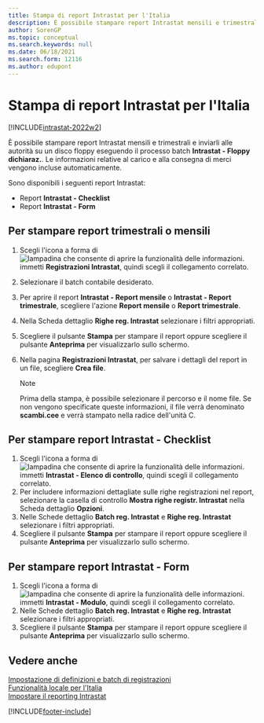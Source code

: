 ```yaml
---
title: Stampa di report Intrastat per l'Italia
description: È possibile stampare report Intrastat mensili e trimestrali e inviarli alle autorità nella versione italiana di Business Central.
author: SorenGP
ms.topic: conceptual
ms.search.keywords: null
ms.date: 06/18/2021
ms.search.form: 12116
ms.author: edupont
---
```

# <a name="print-intrastat-reports-for-italy" />Stampa di report Intrastat per l'Italia

[!INCLUDE[intrastat-2022w2](../../includes/intrastat-2022w2.md)]

È possibile stampare report Intrastat mensili e trimestrali e inviarli alle autorità su un disco floppy eseguendo il processo batch **Intrastat - Floppy dichiaraz.**. Le informazioni relative al carico e alla consegna di merci vengono incluse automaticamente.  

Sono disponibili i seguenti report Intrastat:  

- Report **Intrastat - Checklist**  
- Report **Intrastat - Form**  

## <a name="to-print-quarterly-or-monthly-reports" />Per stampare report trimestrali o mensili

1. Scegli l'icona a forma di ![lampadina che consente di aprire la funzionalità delle informazioni.](../../media/ui-search/search_small.png "Dimmi cosa vuoi fare") immetti **Registrazioni Intrastat**, quindi scegli il collegamento correlato.  
2. Selezionare il batch contabile desiderato.  
3. Per aprire il report **Intrastat - Report mensile** o **Intrastat - Report trimestrale**, scegliere l'azione **Report mensile** o **Report trimestrale**.  
4. Nella Scheda dettaglio **Righe reg. Intrastat** selezionare i filtri appropriati.  
5. Scegliere il pulsante **Stampa** per stampare il report oppure scegliere il pulsante **Anteprima** per visualizzarlo sullo schermo.  
6. Nella pagina **Registrazioni Intrastat**, per salvare i dettagli del report in un file, scegliere **Crea file**.  

    > [!NOTE]  
    >  Prima della stampa, è possibile selezionare il percorso e il nome file. Se non vengono specificate queste informazioni, il file verrà denominato **scambi.cee** e verrà stampato nella radice dell'unità C.  

## <a name="to-print-intrastat---checklist-reports" />Per stampare report Intrastat - Checklist

1. Scegli l'icona a forma di ![lampadina che consente di aprire la funzionalità delle informazioni.](../../media/ui-search/search_small.png "Dimmi cosa vuoi fare") immetti **Intrastat - Elenco di controllo**, quindi scegli il collegamento correlato.  
2. Per includere informazioni dettagliate sulle righe registrazioni nel report, selezionare la casella di controllo **Mostra righe registr. Intrastat** nella Scheda dettaglio **Opzioni**.  
3. Nelle Schede dettaglio **Batch reg. Intrastat** e **Righe reg. Intrastat** selezionare i filtri appropriati.  
4. Scegliere il pulsante **Stampa** per stampare il report oppure scegliere il pulsante **Anteprima** per visualizzarlo sullo schermo.  

## <a name="to-print-intrastat---form-reports" />Per stampare report Intrastat - Form

1. Scegli l'icona a forma di ![lampadina che consente di aprire la funzionalità delle informazioni.](../../media/ui-search/search_small.png "Dimmi cosa vuoi fare") immetti **Intrastat - Modulo**, quindi scegli il collegamento correlato.  
2. Nelle Schede dettaglio **Batch reg. Intrastat** e **Righe reg. Intrastat** selezionare i filtri appropriati.  
3. Scegliere il pulsante **Stampa** per stampare il report oppure scegliere il pulsante **Anteprima** per visualizzarlo sullo schermo.  

## <a name="see-also" />Vedere anche

[Impostazione di definizioni e batch di registrazioni](how-to-set-up-journal-templates-and-batches.md)  
[Funzionalità locale per l'Italia](italy-local-functionality.md)  
[Impostare il reporting Intrastat](../../finance-how-setup-report-intrastat.md)  

[!INCLUDE[footer-include](../../includes/footer-banner.md)]
